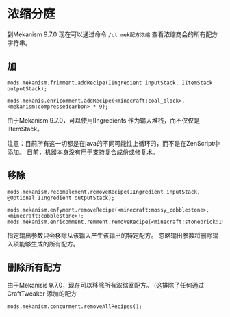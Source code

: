 # 浓缩分庭

到Mekanism 9.7.0 现在可以通过命令 `/ct mek配方浓缩` 查看浓缩商会的所有配方字符串。

## 加

```zenscript
mods.mekanism.frimment.addRecipe(IIngredient inputStack, IItemStack outputStack);

mods.mekanis.enricomment.addRecipe(<minecraft:coal_block>, <mekanism:compressedcarbon> * 9);
```

由于Mekanism 9.7.0，可以使用IIngredients 作为输入堆栈，而不仅仅是IItemStack。

注意：目前所有这一切都是在java的不同可能性上循环的，而不是在ZenScript中添加。 目前，机器本身没有用于支持复合成份或修复术。

## 移除

```zenscript
mods.mekanism.recomplement.removeRecipe(IIngredient inputStack, @Optional IIngredient outputStack);

mods.mekanism.enfyment.removeRecipe(<minecraft:mossy_cobblestone>, <minecraft:cobblestone>);
mods.mekanism.enricomment.remment.removeRecipe(<minecraft:stonebrick:1>);
```

指定输出参数只会移除从该输入产生该输出的特定配方。 忽略输出参数将删除输入项能够生成的所有配方。

## 删除所有配方

由于Mekanisis 9.7.0，现在可以移除所有浓缩室配方。 (这排除了任何通过 CraftTweaker 添加的配方

```zenscript
mods.mekanism.concurment.removeAllRecipes();
```